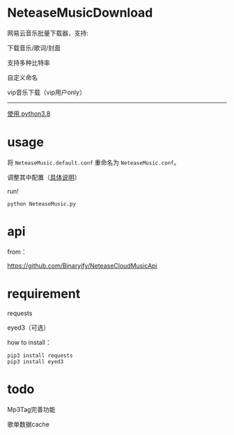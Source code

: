 # NeteaseMusicDownload
网易云音乐批量下载器，支持:

下载音乐/歌词/封面

支持多种比特率

自定义命名

vip音乐下载（vip用户only）

---

[使用 python3.8](https://www.python.org/downloads/)

# usage

将 `NeteaseMusic.default.conf` 重命名为 `NeteaseMusic.conf`。

调整其中配置（[具体说明](https://github.com/pluto0x0/NeteaseMusicDownload/blob/master/NeteaseMusic.default.conf)）

run!
```
python NeteaseMusic.py
```
# api

from：

https://github.com/Binaryify/NeteaseCloudMusicApi

# requirement

requests

eyed3（可选）

how to install：

```
pip3 install requests
pip3 install eyed3
```

# todo

Mp3Tag完善功能

歌单数据cache